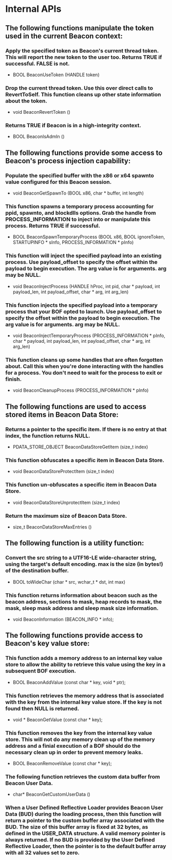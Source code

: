 # Internal APIs

## The following functions manipulate the token used in the current Beacon context:

### Apply the specified token as Beacon's current thread token. This will report the new token to the user too. Returns TRUE if successful. FALSE is not.

 - BOOL BeaconUseToken (HANDLE token)

### Drop the current thread token. Use this over direct calls to RevertToSelf. This function cleans up other state information about the token.

 - void BeaconRevertToken ()

### Returns TRUE if Beacon is in a high-integrity context.

 - BOOL BeaconIsAdmIn ()

## The following functions provide some access to Beacon's process injection capability:

### Populate the specified buffer with the x86 or x64 spawnto value configured for this Beacon session.

 - void BeaconGetSpawnTo (BOOL x86, char * buffer, int length)

### This function spawns a temporary process accounting for ppid, spawnto, and blockdlls options. Grab the handle from PROCESS_INFORMATION to inject into or manipulate this process. Returns TRUE if successful.

 - BOOL BeaconSpawnTemporaryProcess (BOOL x86, BOOL ignoreToken, STARTUPINFO * sInfo, PROCESS_INFORMATION * pInfo)

### This function will inject the specified payload into an existing process. Use payload_offset to specify the offset within the payload to begin execution. The arg value is for arguments. arg may be NULL.

 - void BeaconInjectProcess (HANDLE hProc, int pid, char * payload, int payload_len, int payload_offset, char * arg, int arg_len)

### This function injects the specified payload into a temporary process that your BOF opted to launch. Use payload_offset to specify the offset within the payload to begin execution. The arg value is for arguments. arg may be NULL.

 - void BeaconInjectTemporaryProcess (PROCESS_INFORMATION * pInfo, char * payload, int payload_len, int payload_offset, char * arg, int arg_len)

### This function cleans up some handles that are often forgotten about. Call this when you're done interacting with the handles for a process. You don't need to wait for the process to exit or finish.

 - void BeaconCleanupProcess (PROCESS_INFORMATION * pInfo)

## The following functions are used to access stored items in Beacon Data Store:

### Returns a pointer to the specific item. If there is no entry at that index, the function returns NULL.

 - PDATA_STORE_OBJECT BeaconDataStoreGetItem (size_t index)

### This function obfuscates a specific item in Beacon Data Store.

 - void BeaconDataStoreProtectItem (size_t index)

### This function un-obfuscates a specific item in Beacon Data Store.

 - void BeaconDataStoreUnprotectItem (size_t index)

### Return the maximum size of Beacon Data Store.

 - size_t BeaconDataStoreMaxEntries ()

## The following function is a utility function:

### Convert the src string to a UTF16-LE wide-character string, using the target's default encoding. max is the size (in bytes!) of the destination buffer.

 - BOOL toWideChar (char * src, wchar_t * dst, int max)

### This function returns information about beacon such as the beacon address, sections to mask, heap records to mask, the mask, sleep mask address and sleep mask size information.

 - void BeaconInformation (BEACON_INFO * info);

## The following functions provide access to Beacon's key value store:

### This function adds a memory address to an internal key value store to allow the ability to retrieve this value using the key in a subsequent BOF execution.

 - BOOL BeaconAddValue (const char * key, void * ptr);

### This function retrieves the memory address that is associated with the key from the internal key value store. If the key is not found then NULL is returned.

 - void * BeaconGetValue (const char * key);

### This function removes the key from the internal key value store. This will not do any memory clean up of the memory address and a finial execution of a BOF should do the necessary clean up in order to prevent memory leaks.

 - BOOL BeaconRemoveValue (const char * key);

### The following function retrieves the custom data buffer from Beacon User Data.

 - char* BeaconGetCustomUserData ()

### When a User Defined Reflective Loader provides Beacon User Data (BUD) during the loading process, then this function will return a pointer to the custom buffer array associated with the BUD. The size of this buffer array is fixed at 32 bytes, as defined in the USER_DATA structure. A valid memory pointer is always returned. If no BUD is provided by the User Defined Reflective Loader, then the pointer is to the default buffer array with all 32 values set to zero.

